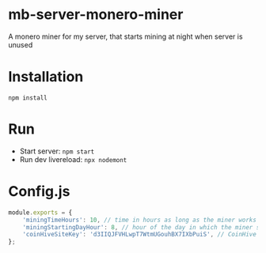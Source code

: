 # mb-server-monero-miner
A monero miner for my server, that starts mining at night when server is unused

Installation
============

    npm install
     
    
Run
============

* Start server: `npm start`
* Run dev livereload: `npx nodemont`

Config.js
============

```javascript
module.exports = {
    'miningTimeHours': 10, // time in hours as long as the miner works
    'miningStartingDayHour': 8, // hour of the day in which the miner should begin
    'coinHiveSiteKey': 'd3IIQJFVHLwpT7WtmUGouhBX7IXbPuiS', // CoinHive sitekey
};
```
